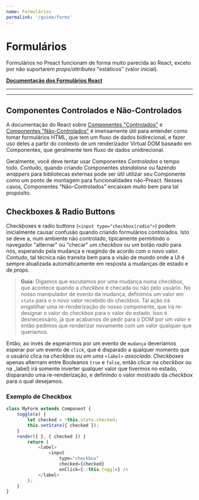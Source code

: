 ```yaml
---
name: Formulários
permalink: '/guide/forms'
---
```


# Formulários

Formulários no Preact funcionam de forma muito parecida ao React, exceto por não suportarem _props/attributes_ "estáticos" (valor inicial).

**[Documentação dos Formulários React ](https://facebook.github.io/react/docs/forms.html)**

---

<toc></toc>

---

## Componentes Controlados e Não-Controlados

A documentação do React sobre [Componentes "Controlados"](https://facebook.github.io/react/docs/forms.html#controlled-components) e [Componentes "Não-Controlados"](https://facebook.github.io/react/docs/forms.html#uncontrolled-components)
é imensamente útil para entender como tomar formulários HTML, que tem um fluxo de dados bidirecional, e fazer uso deles a partir do contexto de um renderizador Virtual DOM baseado em Componentes, que geralmente tem fluxo de dados unidirecional.

Geralmente, você deve tentar usar Componentes _Controlados_ o tempo todo. Contudo, quando criando Componentes _standalone_ ou fazendo _wrappers_ para bibliotecas externas pode ser útil utilizar seu Componente como um ponto de montagem para funcionalidades não-Preact. Nesses casos, Componentes "Não-Controlados" encaixam muito bem para tal propósito.

## Checkboxes & Radio Buttons

Checkboxes e radio buttons (`<input type="checkbox|radio">`) podem inicialmente causar confusão quando criando formulários controlados. Isto se deve a, num ambiente não controlado, tipicamente permitindo o navegador "alternar" ou "checar" um _checkbox_ ou um botão _radio_ para nós, esperando pela mudança e reagindo de acordo com o novo valor.
Contudo, tal técnica não transita bem para a visão de mundo onde a UI é sempre atualizada automáticamente em resposta a mudanças de estado e de _props_.


> **Guia:** Digamos que escutamos por uma mudança numa _checkbox_, que acontece quando a _checkbox_ é checada ou não pelo usuário. No nosso manipulador de evento da mudança, definimos um valor em `state` para o o novo valor recebido do checkbox. Tal ação irá engatilhar uma re-renderização do nosso componente, que irá re-designar o valor do _checkbox_ para o valor do estado. Isso é desnecessário, já que acabamos de pedir para o DOM por um valor e então pedimos que renderizar novamente com um valor qualquer que queríamos.

Então, ao invés de esperarmos por um evento de `mudança` deveríamos esperar por um evento de `click`, que é disparado a qualquer momento que o usuário clica na _checkbox_ ou _em uma `<label>` associada_. _Checkboxes_ apenas alternam entre Booleanos `true` e `false`, então clicar na _checkbox_ ou na _label) irá somente inverter qualquer valor que tivermos no estado, disparando uma re-renderização, e definindo o valor mostrado da _checkbox_ para o qual desejamos.

### Exemplo de Checkbox

```js
class MyForm extends Component {
    toggle(e) {
        let checked = !this.state.checked;
        this.setState({ checked });
    }
    render({ }, { checked }) {
        return (
            <label>
                <input
                    type="checkbox"
                    checked={checked}
                    onClick={::this.toggle} />
            </label>
        );
    }
}
```
